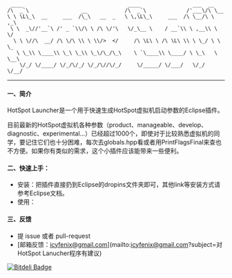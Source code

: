 ```
 ____                                  ____                 ___  __      
/\  _`\                 __            /\  _`\             /'___\/\ \__   
\ \ \L\_\  __     ___  /\_\   __  _   \ \,\L\_\     ___  /\ \__/\ \ ,_\  
 \ \  _\//'__`\ /' _ `\\/\ \ /\ \/'\   \/_\__ \    / __`\\ \ ,__\\ \ \/  
  \ \ \//\  __/ /\ \/\ \\ \ \\/>  </     /\ \L\ \ /\ \L\ \\ \ \_/ \ \ \_ 
   \ \_\\ \____\\ \_\ \_\\ \_\/\_/\_\    \ `\____\\ \____/ \ \_\   \ \__\
    \/_/ \/____/ \/_/\/_/ \/_/\//\/_/     \/_____/ \/___/   \/_/    \/__/
```                         

-----------------------                                                                         


#### 一、简介

HotSpot Launcher是一个用于快速生成HotSpot虚拟机启动参数的Eclipse插件。

目前最新的HotSpot虚拟机各种参数（product、manageable、develop、diagnostic、experimental...）已经超过1000个，即使对于比较熟悉虚拟机的同学，要记住它们也十分困难，每次去globals.hpp看或者用PrintFlagsFinal来查也不方便。如果你有类似的需求，这个小插件应该能带来一些便利。


#### 二、快速上手：

- 安装：把插件直接扔到Eclipse的dropins文件夹即可，其他link等安装方式请参考Eclipse文档。
- 使用：


#### 三、反馈

- 提 issue 或者 pull-request
- [邮箱反馈：icyfenix@gmail.com](mailto:icyfenix@gmail.com?subject=对HotSpot Lanucher程序有建议)



[![Bitdeli Badge](https://d2weczhvl823v0.cloudfront.net/fenixsoft/org.fenixsoft.hotspot.launcher/trend.png)](https://bitdeli.com/free "Bitdeli Badge")

